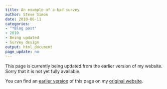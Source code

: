 ```yaml
---
title: An example of a bad survey
author: Steve Simon
date: 2010-06-11
categories:
- "*Blog post"
- 2010
- Being updated
- Survey design
output: html_document
page_update: no
---
```


This page is currently being updated from the earlier version of my website. Sorry that it is not yet fully available.

<!---More--->

You can find an [earlier version][sim1] of this page on my [original website][sim2].

[sim1]: http://www.pmean.com/10/BadSurvey.html
[sim2]: http://www.pmean.com/original_site.html
